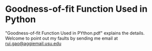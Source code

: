 # Goodness-of-fit Function Used in Python
"Goodness-of-fit Function Used in PYthon.pdf" explains the details.<br>
Welcome to point out my faults by sending me email at rui.gao@aggiemail.usu.edu
